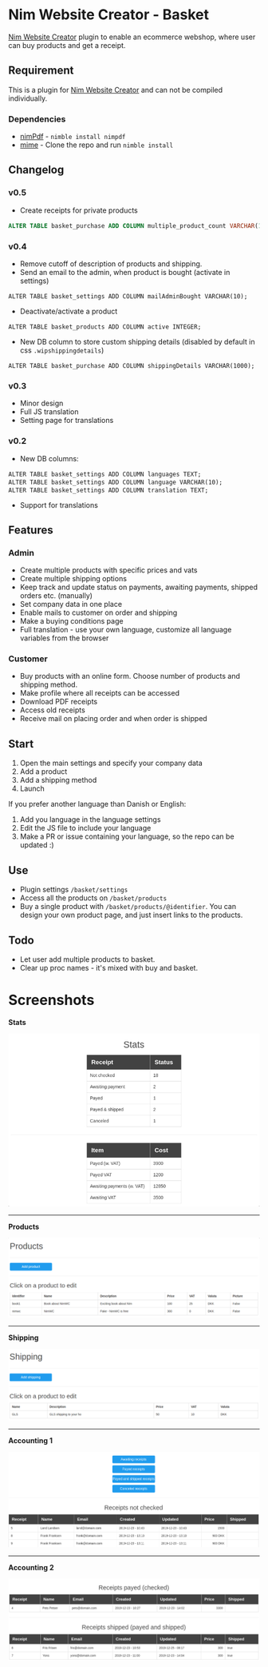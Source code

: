 # Nim Website Creator - Basket
[Nim Website Creator](https://github.com/ThomasTJdev/nim_websitecreator) plugin to enable an ecommerce webshop, where user can buy products and get a receipt.

## Requirement
This is a plugin for [Nim Website Creator](https://github.com/ThomasTJdev/nim_websitecreator) and can not be compiled individually.

### Dependencies

* [nimPdf](https://github.com/jangko/nimpdf) - `nimble install nimpdf`
* [mime](https://github.com/enthus1ast/nimMime) - Clone the repo and run `nimble install`


## Changelog
### v0.5
* Create receipts for private products

```sql
ALTER TABLE basket_purchase ADD COLUMN multiple_product_count VARCHAR(100);
```


### v0.4
* Remove cutoff of description of products and shipping.
* Send an email to the admin, when product is bought (activate in settings)
```
ALTER TABLE basket_settings ADD COLUMN mailAdminBought VARCHAR(10);
```
* Deactivate/activate a product
```
ALTER TABLE basket_products ADD COLUMN active INTEGER;
```
* New DB column to store custom shipping details (disabled by default in css `.wipshippingdetails`)
```
ALTER TABLE basket_purchase ADD COLUMN shippingDetails VARCHAR(1000);
```

### v0.3
* Minor design
* Full JS translation
* Setting page for translations

### v0.2
* New DB columns:
```
ALTER TABLE basket_settings ADD COLUMN languages TEXT;
ALTER TABLE basket_settings ADD COLUMN language VARCHAR(10);
ALTER TABLE basket_settings ADD COLUMN translation TEXT;
```
* Support for translations

## Features

### Admin

* Create multiple products with specific prices and vats
* Create multiple shipping options
* Keep track and update status on payments, awaiting payments, shipped orders etc. (manually)
* Set company data in one place
* Enable mails to customer on order and shipping
* Make a buying conditions page
* Full translation - use your own language, customize all language variables from the browser

### Customer

* Buy products with an online form. Choose number of products and shipping method.
* Make profile where all receipts can be accessed
* Download PDF receipts
* Access old receipts
* Receive mail on placing order and when order is shipped

## Start

1) Open the main settings and specify your company data
2) Add a product
3) Add a shipping method
4) Launch

If you prefer another language than Danish or English:
1) Add you language in the language settings
2) Edit the JS file to include your language
3) Make a PR or issue containing your language, so the repo can be updated :)

## Use

* Plugin settings `/basket/settings`
* Access all the products on `/basket/products`
* Buy a single product with `/basket/products/@identifier`. You can design your own product page, and just insert links to the products.

## Todo

* Let user add multiple products to basket.
* Clear up proc names - it's mixed with buy and basket.

# Screenshots

**Stats**

![stats](screenshots/stats.png)

___

**Products**

![products](screenshots/products.png)

___

**Shipping**

![shipping](screenshots/shipping.png)

___

**Accounting 1**

![accounting1](screenshots/accounting1.png)

___

**Accounting 2**

![accounting2](screenshots/accounting2.png)
